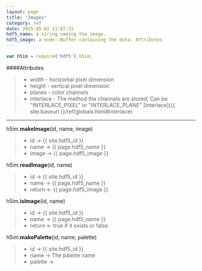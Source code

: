 ```yaml
---
layout: page
title: "Images"
category: ref
date: 2015-05-02 11:07:31
hdf5_name: a string naming the image.
hdf5_image: a node::Buffer containing the data. Attributes 
---
```


```javascript
var h5im = require('hdf5').h5im;
```
####Attributes
> 
> * width - horizontal pixel dimension
> * height - vertical pixel dimension
> * planes - color channels
> * interlace - The method the channels are stored; Can be "INTERLACE_PIXEL" or "INTERLACE_PLANE" [Interlace]({{ site.baseurl }}/ref/globals.html#interlace)

* * *

h5im.**makeImage**(id, name, image)
> 
> * id &rarr; {{ site.hdf5_id }}
> * name &rarr; {{ page.hdf5_name }}
> * image &rarr; {{ page.hdf5_image }}

h5im.**readImage**(id, name)
> 
> * id &rarr; {{ site.hdf5_id }}
> * name &rarr; {{ page.hdf5_name }}
> * return &larr; {{ page.hdf5_image }}

h5im.**isImage**(id, name)
> 
> * id &rarr; {{ site.hdf5_id }}
> * name &rarr; {{ page.hdf5_name }}
> * return &larr; true if it exists or false

h5im.**makePalette**(id, name, palette)
> 
> * id &rarr; {{ site.hdf5_id }}
> * name &rarr; The palette name
> * palette &rarr; 


